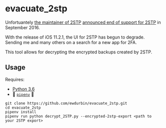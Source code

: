 # evacuate_2stp

Unfortuantely [the maintainer of 2STP](https://github.com/thomasrzhao) [announced end of support for 2STP](http://thomasrzhao.com/2stp-support/end-of-support/) in September 2016.

With the release of iOS 11.2.1, the UI for 2STP has begun to degrade. Sending me and many others on a search for a new app for 2FA.

This tool allows for decrypting the encrypted backups created by 2STP.

## Usage

Requires:

  - [Python 3.6](https://www.python.org/downloads/)
  - :cake: [`pipenv`](https://docs.pipenv.org) :cake:

```
git clone https://github.com/ewdurbin/evacuate_2stp.git
cd evacuate_2stp
pipenv install
pipenv run python decrypt_2STP.py --encrypted-2stp-export <path to your 2STP export>
```
